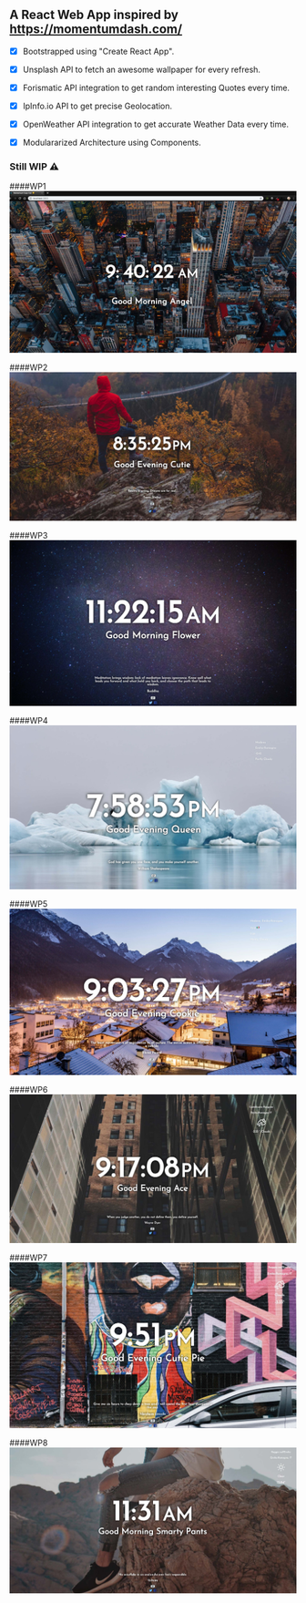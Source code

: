 ## A React Web App inspired by https://momentumdash.com/

- [x] Bootstrapped using "Create React App".
- [x] Unsplash API to fetch an awesome wallpaper for every refresh.
- [x] Forismatic API integration to get random interesting Quotes every time.
- [x] IpInfo.io API to get precise Geolocation.
- [x] OpenWeather API integration to get accurate Weather Data every time.
- [x] Modulararized Architecture using Components.


### Still WIP ⚠️

####WP1
![alt text](https://raw.githubusercontent.com/vale-c/momentum/master/JPEG/screenshot-1.jpg)

####WP2
![alt text](https://raw.githubusercontent.com/vale-c/momentum/master/JPEG/screenshot-2.jpg)

####WP3
![alt text](https://raw.githubusercontent.com/vale-c/momentum/master/JPEG/screenshot-3.jpg)

####WP4
![alt text](https://raw.githubusercontent.com/vale-c/momentum/master/JPEG/screenshot-4.jpg)

####WP5
![alt text](https://raw.githubusercontent.com/vale-c/momentum/master/JPEG/screenshot-5.jpg)

####WP6
![alt text](https://raw.githubusercontent.com/vale-c/momentum/master/JPEG/screenshot-6.jpg)

####WP7
![alt text](https://raw.githubusercontent.com/vale-c/momentum/master/JPEG/screenshot-7.jpg)

####WP8
![alt text](https://raw.githubusercontent.com/vale-c/momentum/master/JPEG/screenshot-8.jpg)

